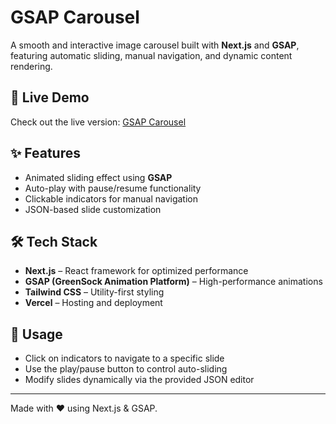 # GSAP Carousel

A smooth and interactive image carousel built with **Next.js** and **GSAP**, featuring automatic sliding, manual navigation, and dynamic content rendering.

## 🚀 Live Demo

Check out the live version: [GSAP Carousel](https://gsap-carousel-livid.vercel.app/)

## ✨ Features

- Animated sliding effect using **GSAP**
- Auto-play with pause/resume functionality
- Clickable indicators for manual navigation
- JSON-based slide customization

## 🛠 Tech Stack

- **Next.js** – React framework for optimized performance  
- **GSAP (GreenSock Animation Platform)** – High-performance animations  
- **Tailwind CSS** – Utility-first styling  
- **Vercel** – Hosting and deployment 

## 📌 Usage

- Click on indicators to navigate to a specific slide
- Use the play/pause button to control auto-sliding
- Modify slides dynamically via the provided JSON editor

---

Made with ❤️ using Next.js & GSAP.
